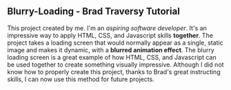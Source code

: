 # <h2>Blurry-Loading - Brad Traversy Tutorial </h2>



This project created by me. I'm an <em>aspiring software developer</em>. It's an impressive way to apply HTML, CSS, and Javascript skills <b>together</b>. The project takes a loading screen that would normally appear as a single, static image and makes it dynamic, with a <b>blurred animation effect</b>. The blurry loading screen is a great example of how HTML, CSS, and Javascript can be used together to create something visually impressive. Although I did not know how to properly create this project, thanks to Brad's great instructing skills, I can now use this method for future projects.

